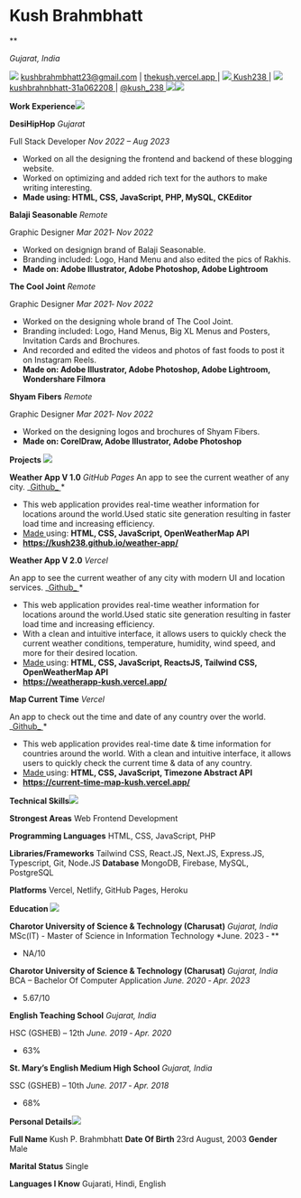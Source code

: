 <h1>Kush Brahmbhatt</h1>

\*\*

_Gujarat, India_

![](Aspose.Words.4af56b91-d50a-450a-926e-5ce8375b7e73.001.png) kushbrahmbhatt23@gmail.com | [thekush.vercel.app ](http://soumyajit.vercel.app/) | ![](Aspose.Words.4af56b91-d50a-450a-926e-5ce8375b7e73.002.png)[ Kush238 ](https://github.com/soumyajit4419) | ![](Aspose.Words.4af56b91-d50a-450a-926e-5ce8375b7e73.003.png)[ kushbrahnbhatt-31a062208 ](https://www.linkedin.com/in/soumyajit4419) | [ @kush_238 ](https://twitter.com/%40soumyajit4419)![](Aspose.Words.4af56b91-d50a-450a-926e-5ce8375b7e73.004.png)![](Aspose.Words.4af56b91-d50a-450a-926e-5ce8375b7e73.005.png)

**Work Experience![](Aspose.Words.4af56b91-d50a-450a-926e-5ce8375b7e73.006.png)**

**DesiHipHop** _Gujarat_

Full Stack Developer _Nov 2022 – Aug 2023_

- Worked on all the designing the frontend and backend of these blogging website.
- Worked on optimizing and added rich text for the authors to make writing interesting.
- **Made using: HTML, CSS, JavaScript, PHP, MySQL, CKEditor**

**Balaji Seasonable** _Remote_

Graphic Designer _Mar 2021‑ Nov 2022_

- Worked on designign brand of Balaji Seasonable.
- Branding included: Logo, Hand Menu and also edited the pics of Rakhis.
- **Made on: Adobe Illustrator, Adobe Photoshop, Adobe Lightroom**

**The Cool Joint** _Remote_

Graphic Designer _Mar 2021‑ Nov 2022_

- Worked on the designing whole brand of The Cool Joint.
- Branding included: Logo, Hand Menus, Big XL Menus and Posters, Invitation Cards and Brochures.
- And recorded and edited the videos and photos of fast foods to post it on Instagram Reels.
- **Made on: Adobe Illustrator, Adobe Photoshop, Adobe Lightroom, Wondershare Filmora**

**Shyam Fibers** _Remote_

Graphic Designer _Mar 2021‑ Nov 2022_

- Worked on the designing logos and brochures of Shyam Fibers.
- **Made on: CorelDraw, Adobe Illustrator, Adobe Photoshop**

**Projects ![](Aspose.Words.4af56b91-d50a-450a-926e-5ce8375b7e73.007.png)**

**Weather App V 1.0** _GitHub Pages_ An app to see the current weather of any city. _[Github_ ](https://github.com/soumyajit4419/Bits-0f-C0de)\*

- This web application provides real-time weather information for locations around the world.Used static site generation resulting in faster load time and increasing efficiency.
- [Made ](https://soumyajitblogs.vercel.app/)using: **HTML, CSS, JavaScript, OpenWeatherMap API**
- [**https://kush238.github.io/weather-app/** ](https://kush238.github.io/weather-app/)

**Weather App V 2.0** _Vercel_

An app to see the current weather of any city with modern UI and location services. _[Github_ ](https://github.com/soumyajit4419/Chatify)\*

- This web application provides real-time weather information for locations around the world.Used static site generation resulting in faster load time and increasing efficiency.
- With a clean and intuitive interface, it allows users to quickly check the current weather conditions, temperature, humidity, wind speed, and more for their desired location.
- [Made ](https://soumyajitblogs.vercel.app/)using: **HTML, CSS, JavaScript, ReactsJS, Tailwind CSS, OpenWeatherMap API**
- [**https://weatherapp-kush.vercel.app/** ](https://weatherapp-kush.vercel.app/)

**Map Current Time** _Vercel_

An app to check out the time and date of any country over the world. _[Github_ ](https://github.com/soumyajit4419/Chatify)\*

- This web application provides real-time date & time information for countries around the world. With a clean and intuitive interface, it allows users to quickly check the current time & data of any country.
- [Made ](https://soumyajitblogs.vercel.app/)using: **HTML, CSS, JavaScript, Timezone Abstract API**
- [**https://current-time-map-kush.vercel.app/** ](https://current-time-map-kush.vercel.app/)

**Technical Skills![](Aspose.Words.4af56b91-d50a-450a-926e-5ce8375b7e73.008.png)**

**Strongest Areas** Web Frontend Development

**Programming Languages** HTML, CSS, JavaScript, PHP

**Libraries/Frameworks** Tailwind CSS, React.JS, Next.JS, Express.JS, Typescript, Git, Node.JS **Database** MongoDB, Firebase, MySQL, PostgreSQL

**Platforms** Vercel, Netlify, GitHub Pages, Heroku

**Education ![](Aspose.Words.4af56b91-d50a-450a-926e-5ce8375b7e73.009.png)**

**Charotor University of Science & Technology (Charusat)** _Gujarat, India_ MSc(IT) - Master of Science in Information Technology \*June. 2023 ‑ \*\*

- NA/10

**Charotor University of Science & Technology (Charusat)** _Gujarat, India_ BCA – Bachelor Of Computer Application _June. 2020 ‑ Apr. 2023_

- 5.67/10

**English Teaching School** _Gujarat, India_

HSC (GSHEB) – 12th _June. 2019 ‑ Apr. 2020_

- 63%

**St. Mary’s English Medium High School** _Gujarat, India_

SSC (GSHEB) – 10th _June. 2017 ‑ Apr. 2018_

- 68%

**Personal Details![](Aspose.Words.4af56b91-d50a-450a-926e-5ce8375b7e73.010.png)**

**Full Name** Kush P. Brahmbhatt **Date Of Birth** 23rd August, 2003 **Gender** Male

**Marital Status** Single

**Languages I Know** Gujarati, Hindi, English

